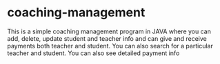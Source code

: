 # coaching-management
This is a simple coaching management program in JAVA where you can add, delete, update student and teacher info and can give and receive payments both teacher and student. You can also search for a particular teacher and student. You can also see detailed payment info
